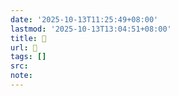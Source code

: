 ```yaml
---
date: '2025-10-13T11:25:49+08:00'
lastmod: '2025-10-13T13:04:51+08:00'
title: 󰊏
url: 󰊏
tags: []
src:
note:
---
```

